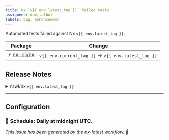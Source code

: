 ```yaml
---
title: Nx `v{{ env.latest_tag }}` failed tests
assignees: domjtalbot
labels: bug, enhancement
---
```


Automated tests failed against Nx `v{{ env.latest_tag }}`.

| Package                                      | Change                                              |
| -------------------------------------------- | --------------------------------------------------- |
| ⚡ [nx-cli/nx](https://github.com/nx-cli/nx) | `v{{ env.current_tag }}` -> `v{{ env.latest_tag }}` |

## Release Notes

<details>
<summary>nrwl/nx <code>v{{ env.latest_tag }}</code></summary>

### [`v{{ env.latest_tag }}`](https://github.com/nx-cli/nx/releases/tag/v{{ env.latest_tag }})

{{ env.release_notes }}
[Compare {{ env.latest_tag }} with {{ env.current_tag }}](https://github.com/nx-cli/nx/compare/v{{ env.current_tag }}...v{{ env.latest_tag }})

</details>

---

## Configuration

### 📅 **Schedule**: Daily at midnight UTC.

_This issue has been generated by the [nx-latest](.github/workflows/nx-latest.yml) workflow. 🖖_
